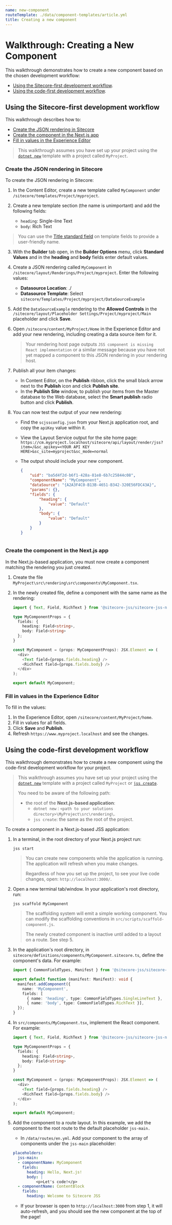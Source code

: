 ```yaml
---
name: new-component
routeTemplate: ./data/component-templates/article.yml
title: Creating a new component
---
```

# Walkthrough: Creating a New Component

This walkthrough demonstrates how to create a new component based on the chosen development workflow: 

* [Using the Sitecore-first development workflow](#using-the-sitecore-first-development-workflow).
* [Using the code-first development workflow](#using-the-code-first-development-workflow).

## Using the Sitecore-first development workflow

This walkthrough describes how to:
<!-- no toc -->
- [Create the JSON rendering in Sitecore](#create-the-json-rendering-in-sitecore)
- [Create the component in the Next.js app](#create-the-component-in-the-nextjs-app)
- [Fill in values in the Experience Editor](#fill-in-values-in-the-experience-editor)

> This walkthrough assumes you have set up your project using the [`dotnet new`](/docs/nextjs/getting-started/walkthrough-dotnetnew) template with a project called `MyProject`.

### Create the JSON rendering in Sitecore

To create the JSON rendering in Sitecore:

1. In the Content Editor, create a new template called `MyComponent` under `/sitecore/templates/Project/myproject`.

2. Create a new template section (the name is unimportant) and add the following fields:

   - `heading`: Single-line Text
   - `body`: Rich Text
   
  > You can use the [Title standard field](https://doc.sitecore.com/developers/100/sitecore-experience-manager/en/the-template-field-template.html#UUID-10009387-6d92-725d-7fd1-cf479e91bbbf_UUID-31b3c8a3-5a9c-ed7d-bc68-483a20f9a2ec) on template fields to provide a user-friendly name.

3. With the **Builder** tab open, in the **Builder Options** menu, click **Standard Values** and in the **heading** and **body** fields enter default values.

4. Create a JSON rendering called `MyComponent` in `/sitecore/layout/Renderings/Project/myproject`. Enter the following values:

   - **Datasource Location**: ./
   - **Datasource Template**: Select `sitecore/Templates/Project/myproject/DataSourceExample`

5. Add the `DataSourceExample` rendering to the **Allowed Controls** in the `/sitecore/layout/Placeholder Settings/Project/myproject/Main` placeholder and click **Save**.

6. Open `/sitecore/content/MyProject/Home` in the Experience Editor and add your new rendering, including creating a data source item for it.

   > Your rendering host page outputs `JSS component is missing React implementation` or a similar message because you have not yet mapped a component to this JSON rendering in your rendering host.

7. Publish all your item changes:

   - In Content Editor, on the **Publish** ribbon, click the small black arrow next to the **Publish** icon and click **Publish site**.
   - In the **Publish Site** window, to publish your items from the Master database to the Web database, select the **Smart publish** radio button and click **Publish**.

8. You can now test the output of your new rendering:

   - Find the `scjssconfig.json` from your Next.js application root, and copy the `apiKey` value within it.

   - View the Layout Service output for the site home page:
    `https://cm.myproject.localhost/sitecore/api/layout/render/jss?item=/&sc_apikey=<YOUR API KEY HERE>&sc_site=myproject&sc_mode=normal`

   - The output should include your new component.

     ```json
     {
         "uid": "ba5d4f2d-b6f1-428a-81e8-6b7c25844c08",
         "componentName": "MyComponent",
         "dataSource": "{A2A3F4C0-B13B-4651-B342-320E56FDC43A}",
         "params": {},
         "fields": {
             "heading": {
                 "value": "Default"
             },
             "body": {
                 "value": "Default"
             }
         }
     }
         
     ```

### Create the component in the Next.js app

In the Next.js-based application, you must now create a component matching the rendering you just created.

1. Create the file `MyProject\src\rendering\src\components\MyComponent.tsx`.
2. In the newly created file, define a component with the same name as the rendering:

   ```typescript
   import { Text, Field, RichText } from '@sitecore-jss/sitecore-jss-nextjs';
   
   type MyComponentProps = {
     fields: {
       heading: Field<string>,
       body: Field<string>  
     };
   }
   
   const MyComponent = (props: MyComponentProps): JSX.Element => (
     <div>
       <Text field={props.fields.heading} />
       <RichText field={props.fields.body} />
     </div>
   );
   
   export default MyComponent;
   
   ```

### Fill in values in the Experience Editor

To fill in the values:

1. In the Experience Editor, open `/sitecore/content/MyProject/home`.
2. Fill in values for all fields.
3. Click **Save** and **Publish**.
4. Refresh `https://www.myproject.localhost` and see the changes.

## Using the code-first development workflow

This walkthrough demonstrates how to create a new component using the code-first development workflow for your project.

> This walkthrough assumes you have set up your project using the [`dotnet new`](/docs/nextjs/getting-started/walkthrough-dotnetnew) template with a project called `MyProject` or [`jss create`](/docs/nextjs/getting-started/walkthrough-jsscreate).
>
> You need to be aware of the following path: 
> * the root of the **Next.js-based application**: 
>   * `dotnet new` : `<path to your solutions directory>\MyProject\src\rendering\`.
>   * `jss create`: the same as the root of the project.

To create a component in a Next.js-based JSS application:

1. In a terminal, in the root directory of your Next.js project run: 

     ```
     jss start
     ```

   > You can create new components while the application is running. The application will refresh when you make changes.
   >
   > Regardless of how you set up the project, to see your live code changes, open: `http://localhost:3000/`.

2. Open a new terminal tab/window. In your application's root directory, run: 

   ```
   jss scaffold MyComponent
   ```

   > The scaffolding system will emit a simple working component. You can modify the scaffolding conventions in `src/scripts/scaffold-component.js`.
   >
   > The newly created component is inactive until added to a layout on a route. See step 5.

3. In the application's root directory, in `sitecore/definitions/components/MyComponent.sitecore.ts`, define the component's data. For example: 

   ```typescript
   import { CommonFieldTypes, Manifest } from '@sitecore-jss/sitecore-jss-manifest';
   
   export default function (manifest: Manifest): void {
     manifest.addComponent({
       name: 'MyComponent',
       fields: [
         { name: 'heading', type: CommonFieldTypes.SingleLineText },
         { name: 'body', type: CommonFieldTypes.RichText }],
     });
   }
   ```
   
4. In `src/components/MyComponent.tsx`, implement the React component. For example: 

   ```typescript
   import { Text, Field, RichText } from '@sitecore-jss/sitecore-jss-nextjs';
   
   type MyComponentProps = {
     fields: {
       heading: Field<string>,
       body: Field<string>  
     };
   }
   
   const MyComponent = (props: MyComponentProps): JSX.Element => (
     <div>
       <Text field={props.fields.heading} />
       <RichText field={props.fields.body} />
     </div>
   );
   
   export default MyComponent;
   
   ```

5. Add the component to a route layout. In this example, we add the component to the root route to the default placeholder `jss-main.`

   * In `/data/routes/en.yml`. Add your component to the array of components under the `jss-main` placeholder:

   ```yaml
   placeholders:
     jss-main:
     - componentName: MyComponent
       fields:
         heading: Hello, Next.js!
         body: |
             <p>Let's code!</p>
     - componentName: ContentBlock
       fields:
         heading: Welcome to Sitecore JSS
   ```

   - If your browser is open to `http://localhost:3000` from step 1, it will auto-refresh, and you should see the new component at the top of the page!

     

